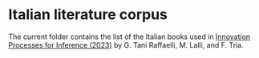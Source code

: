 # Italian literature corpus

The current folder contains the list of the Italian books used in [Innovation Processes for Inference (2023)](https://arxiv.org/abs/2306.05186) by G. Tani Raffaelli, M. Lalli, and F. Tria.